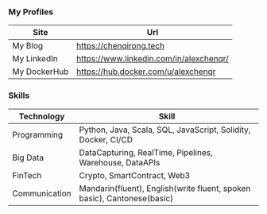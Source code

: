 ### My Profiles

| Site      | Url |
| ----------- | ----------- |
| My Blog      | https://chenqirong.tech       |
| My LinkedIn   | https://www.linkedin.com/in/alexchenqr/        |
| My DockerHub   | https://hub.docker.com/u/alexchenqr        |

### Skills

| Technology      | Skill |
| ----------- | ----------- |
| Programming      | Python, Java, Scala, SQL, JavaScript, Solidity, Docker, CI/CD|
| Big Data   | DataCapturing, RealTime, Pipelines, Warehouse, DataAPIs |
| FinTech | Crypto, SmartContract, Web3 |
| Communication | Mandarin(fluent), English(write fluent, spoken basic), Cantonese(basic) |

